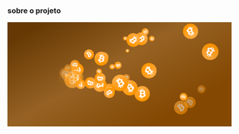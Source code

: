 ### sobre o projeto
<div style="text-align: center;">
  <img src="assets/images/bg-project.png" alt="imagem do efeito" />
</div>
